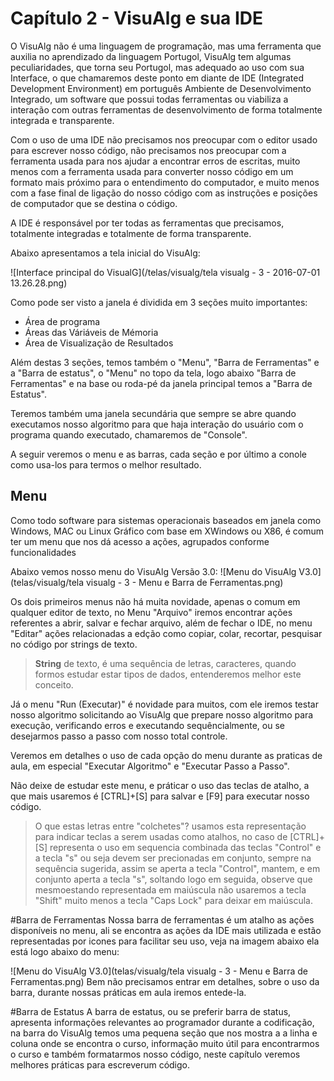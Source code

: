 # Capítulo 2 - VisuAlg e sua IDE
O VisuAlg não é uma linguagem de programação, mas uma ferramenta que auxilia no aprendizado da linguagem Portugol, VisuAlg tem algumas peculiaridades, que torna seu Portugol, mas adequado ao uso com sua Interface, o que chamaremos deste ponto em diante de IDE (Integrated Development Environment) em português Ambiente de Desenvolvimento Integrado, um software que possui todas ferramentas ou viabiliza a interação com outras ferramentas de desenvolvimento de forma totalmente integrada e transparente.

Com o uso de uma IDE não precisamos nos preocupar com o editor usado para escrever nosso código, não precisamos nos preocupar com a ferramenta usada para nos ajudar a encontrar erros de escritas, muito menos com a ferramenta usada para converter nosso código em um formato mais próximo para o entendimento do computador, e muito menos com a fase final de ligação do nosso código com as instruções e posições de computador que se destina o código.

A IDE é responsável por ter todas as ferramentas que precisamos, totalmente integradas e totalmente de forma transparente.

Abaixo apresentamos a tela inicial do VisuAlg:

![Interface principal do VisualG](/telas/visualg/tela visualg - 3 - 2016-07-01 13.26.28.png)

Como pode ser visto a janela é dividida em 3 seções muito importantes:
* Área de programa
* Áreas das Váriáveis de Mémoria
* Área de Visualização de Resultados

Além destas 3 seções, temos também o "Menu", "Barra de Ferramentas" e a "Barra de estatus", o "Menu" no topo da tela, logo abaixo "Barra de Ferramentas" e na base ou roda-pé da janela principal temos a "Barra de Estatus".

Teremos também uma janela secundária que sempre se abre quando executamos nosso algoritmo para que haja interação do usuário com o programa quando executado, chamaremos de "Console".

A seguir veremos o menu e as barras, cada seção e por último a conole como usa-los para termos o melhor resultado.

## Menu
Como todo software para sistemas operacionais baseados em janela como Windows, MAC ou Linux Gráfico com base em XWindows ou X86, é comum ter um menu que nos dá acesso a ações, agrupados conforme funcionalidades

Abaixo vemos nosso menu do VisuAlg Versão 3.0:
![Menu do VisuAlg V3.0](telas/visualg/tela visualg - 3 - Menu e Barra de Ferramentas.png)

Os dois primeiros menus não há muita novidade, apenas o comum em qualquer editor de texto, no Menu "Arquivo" iremos encontrar ações referentes a abrir, salvar e fechar arquivo, além de fechar o IDE, no menu "Editar" ações relacionadas a edção como copiar, colar, recortar, pesquisar no código por strings de texto.

>**String** de texto, é uma sequência de letras, caracteres, quando formos estudar estar tipos de dados, entenderemos melhor este conceito.

Já o menu "Run (Executar)" é novidade para muitos, com ele iremos testar nosso algoritmo solicitando ao VisuAlg que prepare nosso algoritmo para execução, verificando erros e executando sequêncialmente, ou se desejarmos passo a passo com nosso total controle.

Veremos em detalhes o uso de cada opção do menu durante as praticas de aula, em especial "Executar Algoritmo" e "Executar Passo a Passo".

Não deixe de estudar este menu, e práticar o uso das teclas de atalho, a que mais usaremos é [CTRL]+[S] para salvar e [F9] para executar nosso código.

> O que estas letras entre "colchetes"? usamos esta representação para indicar teclas a serem usadas como atalhos, no caso de [CTRL]+[S] representa o uso em sequencia combinada das teclas "Control" e a tecla "s" ou seja devem ser precionadas em conjunto, sempre na sequência sugerida, assim se aperta a tecla "Control", mantem, e em conjunto aperta a tecla "s", soltando logo em seguida, observe que mesmoestando representada em maiúscula não usaremos a tecla "Shift" muito menos a tecla "Caps Lock" para deixar em maiúscula.

#Barra de Ferramentas
Nossa barra de ferramentas é um atalho as ações disponíveis no menu, ali se encontra as ações da IDE mais utilizada e estão representadas por icones para facilitar seu uso, veja na imagem abaixo ela está logo abaixo do menu:

![Menu do VisuAlg V3.0](telas/visualg/tela visualg - 3 - Menu e Barra de Ferramentas.png)
Bem não precisamos entrar em detalhes, sobre o uso da barra, durante nossas práticas em aula iremos entede-la.

#Barra de Estatus
A barra de estatus, ou se preferir barra de status, apresenta informações relevantes ao programador durante a codificação, na barra do VisuAlg temos uma pequena seção que nos mostra a a linha e coluna onde se encontra o curso, informação muito útil para encontrarmos o curso e também formatarmos nosso código, neste capítulo veremos melhores práticas para escreverum código.

